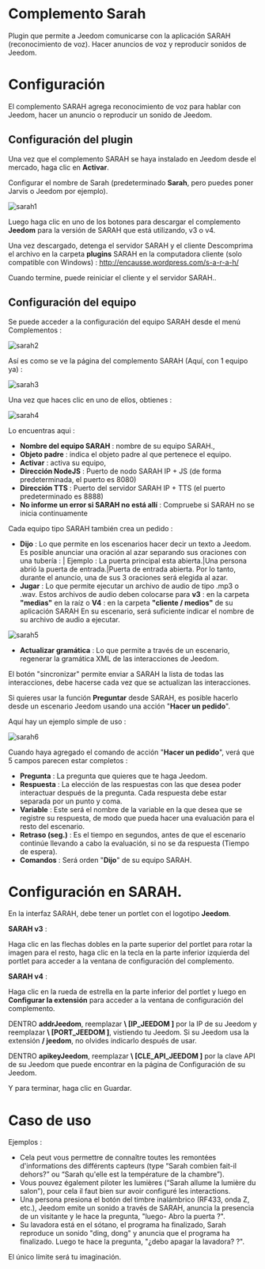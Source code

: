 # Complemento Sarah

Plugin que permite a Jeedom comunicarse con la aplicación SARAH (reconocimiento de voz). Hacer anuncios de voz y reproducir sonidos de Jeedom.

# Configuración 

El complemento SARAH agrega reconocimiento de voz para hablar con Jeedom, hacer un anuncio o reproducir un sonido de Jeedom.

## Configuración del plugin 

Una vez que el complemento SARAH se haya instalado en Jeedom desde el mercado, haga clic en **Activar**.

Configurar el nombre de Sarah (predeterminado **Sarah**, pero puedes poner Jarvis o Jeedom por ejemplo).

![sarah1](../images/sarah1.PNG)

Luego haga clic en uno de los botones para descargar el complemento **Jeedom** para la versión de SARAH que está utilizando, v3 o v4.

Una vez descargado, detenga el servidor SARAH y el cliente Descomprima el archivo en la carpeta **plugins** SARAH en la computadora cliente (solo compatible con Windows) :
<http://encausse.wordpress.com/s-a-r-a-h/>

Cuando termine, puede reiniciar el cliente y el servidor SARAH..

## Configuración del equipo 

Se puede acceder a la configuración del equipo SARAH desde el menú Complementos :

![sarah2](../images/sarah2.PNG)

Así es como se ve la página del complemento SARAH (Aquí, con 1 equipo ya) :

![sarah3](../images/sarah3.PNG)

Una vez que haces clic en uno de ellos, obtienes :

![sarah4](../images/sarah4.PNG)

Lo encuentras aqui :

-   **Nombre del equipo SARAH** : nombre de su equipo SARAH.,
-   **Objeto padre** : indica el objeto padre al que pertenece el equipo.
-   **Activar** : activa su equipo,
-   **Dirección NodeJS** : Puerto de nodo SARAH IP + JS (de forma predeterminada, el puerto es 8080)
-   **Dirección TTS** : Puerto del servidor SARAH IP + TTS (el puerto predeterminado es 8888)
-   **No informe un error si SARAH no está allí** : Compruebe si SARAH no se inicia continuamente

Cada equipo tipo SARAH también crea un pedido :

-   **Dijo** : Lo que permite en los escenarios hacer decir un texto a Jeedom. Es posible anunciar una oración al azar separando sus oraciones con una tubería : | Ejemplo : La puerta principal esta abierta.|Una persona abrió la puerta de entrada.|Puerta de entrada abierta. Por lo tanto, durante el anuncio, una de sus 3 oraciones será elegida al azar.
-   **Jugar** : Lo que permite ejecutar un archivo de audio de tipo .mp3 o .wav. Estos archivos de audio deben colocarse para **v3** : en la carpeta **"medias"** en la raíz o **V4** : en la carpeta **"cliente / medios"** de su aplicación SARAH En su escenario, será suficiente indicar el nombre de su archivo de audio a ejecutar.

![sarah5](../images/sarah5.PNG)

-   **Actualizar gramática** : Lo que permite a través de un escenario, regenerar la gramática XML de las interacciones de Jeedom.

El botón "sincronizar" permite enviar a SARAH la lista de todas las interacciones, debe hacerse cada vez que se actualizan las interacciones.

Si quieres usar la función **Preguntar** desde SARAH, es posible hacerlo desde un escenario Jeedom usando una acción "**Hacer un pedido**".

Aquí hay un ejemplo simple de uso :

![sarah6](../images/sarah6.PNG)

Cuando haya agregado el comando de acción "**Hacer un pedido**", verá que 5 campos parecen estar completos :

-   **Pregunta** : La pregunta que quieres que te haga Jeedom.
-   **Respuesta** : La elección de las respuestas con las que desea poder interactuar después de la pregunta. Cada respuesta debe estar separada por un punto y coma.
-   **Variable** : Este será el nombre de la variable en la que desea que se registre su respuesta, de modo que pueda hacer una evaluación para el resto del escenario.
-   **Retraso (seg.)** : Es el tiempo en segundos, antes de que el escenario continúe llevando a cabo la evaluación, si no se da respuesta (Tiempo de espera).
-   **Comandos** : Será orden "**Dijo**" de su equipo SARAH.

# Configuración en SARAH. 

En la interfaz SARAH, debe tener un portlet con el logotipo **Jeedom**.

**SARAH v3** :

Haga clic en las flechas dobles en la parte superior del portlet para rotar la imagen para el resto, haga clic en la tecla en la parte inferior izquierda del portlet para acceder a la ventana de configuración del complemento.

**SARAH v4** :

Haga clic en la rueda de estrella en la parte inferior del portlet y luego en **Configurar la extensión** para acceder a la ventana de configuración del complemento.

DENTRO **addrJeedom**, reemplazar **\ [IP\_JEEDOM \]** por la IP de su Jeedom y reemplazar **\ [PORT\_JEEDOM \]**, vistiendo tu Jeedom. Si su Jeedom usa la extensión **/ jeedom**, no olvides indicarlo después de usar.

DENTRO **apikeyJeedom**, reemplazar **\ [CLE\_API\_JEEDOM \]** por la clave API de su Jeedom que puede encontrar en la página de Configuración de su Jeedom.

Y para terminar, haga clic en Guardar.

# Caso de uso 

Ejemplos :

-   Cela peut vous permettre de connaître toutes les remontées d'informations des différents capteurs (type “Sarah combien fait-il dehors?” ou “Sarah qu'elle est la température de la chambre”).
-   Vous pouvez également piloter les lumières (“Sarah allume la lumière du salon”), pour cela il faut bien sur avoir configuré les interactions.
-   Una persona presiona el botón del timbre inalámbrico (RF433, onda Z, etc.), Jeedom emite un sonido a través de SARAH, anuncia la presencia de un visitante y le hace la pregunta, "luego- Abro la puerta ?".
-   Su lavadora está en el sótano, el programa ha finalizado, Sarah reproduce un sonido "ding, dong" y anuncia que el programa ha finalizado. Luego te hace la pregunta, "¿debo apagar la lavadora? ?".

El único límite será tu imaginación.
